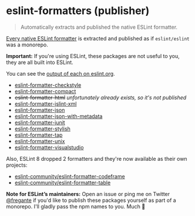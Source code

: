 # eslint-formatters (publisher)

> Automatically extracts and published the native ESLint formatter.

[Every native ESLint formatter](https://github.com/eslint/eslint/tree/main/lib/cli-engine/formatters) is extracted and published as if `eslint/eslint` was a monorepo.

**Important:** If you're using ESLint, these packages are not useful to you, they are all built into ESLint.

You can see the [output of each on eslint.org](https://eslint.org/docs/user-guide/formatters/).

- [eslint-formatter-checkstyle](packages/eslint-formatter-checkstyle)
- [eslint-formatter-compact](packages/eslint-formatter-compact)
- ~~eslint-formatter-html~~ _unfortunately already exists, so it's not published_
- [eslint-formatter-jslint-xml](packages/eslint-formatter-jslint-xml)
- [eslint-formatter-json](packages/eslint-formatter-json)
- [eslint-formatter-json-with-metadata](packages/eslint-formatter-json-with-metadata)
- [eslint-formatter-junit](packages/eslint-formatter-junit)
- [eslint-formatter-stylish](packages/eslint-formatter-stylish)
- [eslint-formatter-tap](packages/eslint-formatter-tap)
- [eslint-formatter-unix](packages/eslint-formatter-unix)
- [eslint-formatter-visualstudio](packages/eslint-formatter-visualstudio)

Also, ESLint 8 dropped 2 formatters and they're now available as their own projects:

- [eslint-community/eslint-formatter-codeframe](https://github.com/eslint-community/eslint-formatter-codeframe)
- [eslint-community/eslint-formatter-table](https://github.com/eslint-community/eslint-formatter-table)

**Note for ESLint’s maintainers:** Open an issue or ping me on Twitter [@fregante](https://twitter.com/fregante) if you'd like to publish these packages yourself as part of a monorepo. I'll gladly pass the npm names to you. Much 💚
